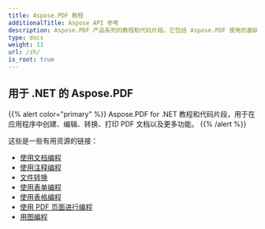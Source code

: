 ```yaml
---
title: Aspose.PDF 教程
additionalTitle: Aspose API 参考
description: Aspose.PDF 产品系列的教程和代码片段。它包括 Aspose.PDF 使用的基础和高级教程。
type: docs
weight: 11
url: /zh/
is_root: true
---
```


## 用于 .NET 的 Aspose.PDF
{{% alert color="primary" %}}
Aspose.PDF for .NET 教程和代码片段，用于在应用程序中创建、编辑、转换、打印 PDF 文档以及更多功能。 
{{% /alert %}}

这些是一些有用资源的链接：
- [使用文档编程](./net/programming-with-document/)
- [使用注释编程](./net/annotations/)  
- [文件转换](./net/document-conversion/)
- [使用表单编程](./net/programming-with-forms/)
- [使用表格编程](./net/programming-with-tables/) 
- [使用 PDF 页面进行编程](./net/programming-with-pdf-pages/)
- [用图编程](./net/programming-with-graphs/)
 

